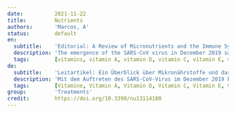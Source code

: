 ```yaml
---
date:          2021-11-22
title:         Nutrients
authors:       'Marcos, A'
status:        default
en:
  subtitle:    'Editorial: A Review of Micronutrients and the Immune System—Working in Harmony to Reduce the Risk of Infection'
  description: 'The emergence of the SARS-CoV virus in December 2019 saw the beginning of an unprecedented pandemic that represents the most significant public health problem in recent memory. Initial public health strategies were mainly reactive, including social distancing and hygienic practices, therapeutic drugs to improve patient outcomes, and vaccine development and distribution, all aimed at preventing the spread of the highly-infective virus. However, there is a need for additional strategies to prevent severe COVID-19-related complications, and to ensure a proper immune response following vaccination. One outcome of the pandemic has been the increasing public awareness of the role of the immune system as the first line of defense against external pathogens, as well as the importance of adequate nutrition in maintaining strong immune defenses. This is why nutrition should be the most important prevention factor to count on. Indeed, a high-quality diet has recently been shown to reduce both the risk and severity of COVID-19, particularly in areas with higher socioeconomic deprivation. This ensures that nutritional support is a safe and cost-effective strategy that could be implemented to promote optimal immune function. '
  tags:        [vitamins, vitamin A, vitamin D, vitamin C, vitamin E, vitamin B6, vitamin B12, folate, iron, copper, zinc, selenium, nutrition, immune system]
de:
  subtitle:    'Leitartikel: Ein Überblick über Mikronährstoffe und das Immunsystem - Zusammenarbeit im Einklang zur Verringerung des Infektionsrisikos'
  description: 'Mit dem Auftreten des SARS-CoV-Virus im Dezember 2019 begann eine beispiellose Pandemie, die das größte Problem der öffentlichen Gesundheit in der jüngeren Geschichte darstellt. Die ersten Strategien im Bereich der öffentlichen Gesundheit waren hauptsächlich reaktiv und umfassten soziale Distanzierung und Hygienepraktiken, therapeutische Medikamente zur Verbesserung der Behandlungsergebnisse sowie die Entwicklung und Verteilung von Impfstoffen, die alle darauf abzielten, die Ausbreitung des hochinfektiösen Virus zu verhindern. Es bedarf jedoch zusätzlicher Strategien, um schwere Komplikationen im Zusammenhang mit COVID-19 zu verhindern und eine angemessene Immunreaktion nach der Impfung zu gewährleisten. Ein Ergebnis der Pandemie war die zunehmende Sensibilisierung der Öffentlichkeit für die Rolle des Immunsystems als erste Verteidigungslinie gegen externe Krankheitserreger sowie für die Bedeutung einer angemessenen Ernährung für die Aufrechterhaltung einer starken Immunabwehr. Aus diesem Grund sollte die Ernährung der wichtigste Präventionsfaktor sein, auf den man sich verlassen kann. In der Tat hat sich kürzlich gezeigt, dass eine hochwertige Ernährung sowohl das Risiko als auch den Schweregrad von COVID-19 verringert, insbesondere in Gebieten mit höherer sozioökonomischer Deprivation. Damit ist sichergestellt, dass eine Ernährungsunterstützung eine sichere und kosteneffiziente Strategie ist, die zur Förderung einer optimalen Immunfunktion eingesetzt werden könnte.' 
  tags:        [Vitamine, Vitamin A, Vitamin D, Vitamin C, Vitamin E, Vitamin B6, Vitamin B12, Folsäure, Eisen, Kupfer, Zink, Selen, Ernährung, Immunsystem]
group:         'Treatments'
credit:        https://doi.org/10.3390/nu13114180
---
```

